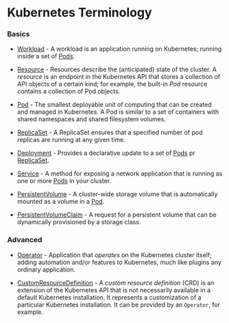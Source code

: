 # Kubernetes Terminology

### Basics

* [Workload](https://kubernetes.io/docs/concepts/workloads/) - A workload is an application running on Kubernetes;
  running inside a set of [Pods](https://kubernetes.io/docs/concepts/workloads/pods/).
* [Resource](https://kubernetes.io/docs/concepts/overview/working-with-objects/kubernetes-objects/) - Resources describe
  the (anticipated) state of the cluster. A
  *resource* is an endpoint in the Kubernetes API that stores a collection of API objects of a
  certain kind; for example, the built-in *Pod* resource contains a collection of Pod objects.

* [Pod](https://kubernetes.io/docs/concepts/workloads/pods/) - The smallest deployable unit of computing that can be
  created and managed in Kubernetes. A Pod is similar to a set of containers with shared namespaces and shared
  filesystem volumes.
* [ReplicaSet](https://kubernetes.io/docs/concepts/workloads/controllers/replicaset/) - A ReplicaSet ensures that a
  specified number of pod replicas are running at any given time.
* [Deployment](https://kubernetes.io/docs/concepts/workloads/controllers/deployment/) -
  Provides a declarative update to a set of [Pods](https://kubernetes.io/docs/concepts/workloads/pods/)
  pr [ReplicaSet](https://kubernetes.io/docs/concepts/workloads/controllers/replicaset/).
* [Service](https://kubernetes.io/docs/concepts/services-networking/service/) - A method for exposing a
  network application that is running as one or more [Pods](https://kubernetes.io/docs/concepts/workloads/pods/)
  in your cluster.
* [PersistentVolume](https://kubernetes.io/docs/concepts/storage/persistent-volumes/) - A cluster-wide storage
  volume that is automatically mounted as a volume in a [Pod](https://kubernetes.io/docs/concepts/workloads/pods/).
* [PersistentVolumeClaim](https://kubernetes.io/docs/concepts/storage/persistent-volumes/#persistentvolumeclaims) -
  A request for a persistent volume that can be dynamically provisioned by a storage class.

### Advanced

* [Operator](https://kubernetes.io/docs/concepts/extend-kubernetes/operator/) - Application that
  *operates* on the Kubernetes cluster itself; adding automation and/or features to Kubernetes, much like
  plugins any ordinary application.

* [CustomResourceDefinition](https://kubernetes.io/docs/concepts/extend-kubernetes/api-extension/custom-resources/) -
  A *custom resource definition* (CRD) is an extension of the Kubernetes API that
  is not necessarily available in a default Kubernetes installation. It represents a customization of a particular
  Kubernetes installation. It can be provided by an `Operator`, for example.
